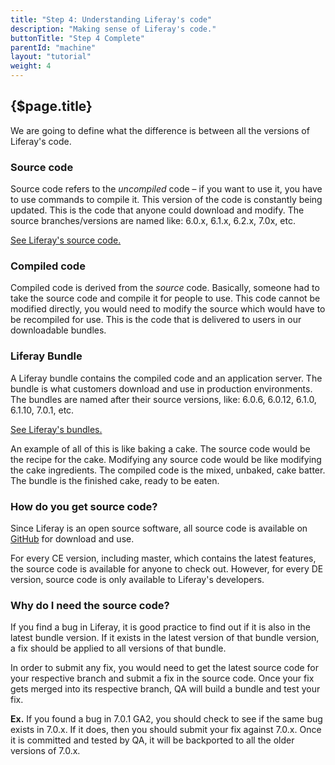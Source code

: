 ```yaml
---
title: "Step 4: Understanding Liferay's code"
description: "Making sense of Liferay's code."
buttonTitle: "Step 4 Complete"
parentId: "machine"
layout: "tutorial"
weight: 4
---
```


## {$page.title}

We are going to define what the difference is between all the versions of Liferay's code.

### Source code

Source code refers to the *uncompiled* code – if you want to use it, you have to use commands to compile it. This version of the code is constantly being updated. This is the code that anyone could download and modify. The source branches/versions are named like: 6.0.x, 6.1.x, 6.2.x, 7.0x, etc.

[See Liferay's source code.](https://github.com/liferay/liferay-portal)

### Compiled code

Compiled code is derived from the *source* code. Basically, someone had to take the source code and compile it for people to use. This code cannot be modified directly, you would need to modify the source which would have to be recompiled for use.  This is the code that is delivered to users in our downloadable bundles.

### Liferay Bundle

A Liferay bundle contains the compiled code and an application server. The bundle is what customers download and use in production environments. The bundles are named after their source versions, like: 6.0.6, 6.0.12, 6.1.0, 6.1.10, 7.0.1, etc.

[See Liferay's bundles.](https://www.liferay.com/downloads)

An example of all of this is like baking a cake. The source code would be the recipe for the cake. Modifying any source code would be like modifying the cake ingredients. The compiled code is the mixed, unbaked, cake batter. The bundle is the finished cake, ready to be eaten.

### How do you get source code?

Since Liferay is an open source software, all source code is available on [GitHub](https://github.com/liferay/liferay-portal) for download and use.

For every CE version, including master, which contains the latest features, the source code is available for anyone to check out.  However, for every DE version, source code is only available to Liferay's developers.

### Why do I need the source code?

If you find a bug in Liferay, it is good practice to find out if it is also in the latest bundle version. If it exists in the latest version of that bundle version, a fix should be applied to all versions of that bundle.

In order to submit any fix, you would need to get the latest source code for your respective branch and submit a fix in the source code. Once your fix gets merged into its respective branch, QA will build a bundle and test your fix.

**Ex.** If you found a bug in 7.0.1 GA2, you should check to see if the same bug exists in 7.0.x. If it does, then you should submit your fix against 7.0.x. Once it is committed and tested by QA, it will be backported to all the older versions of 7.0.x.